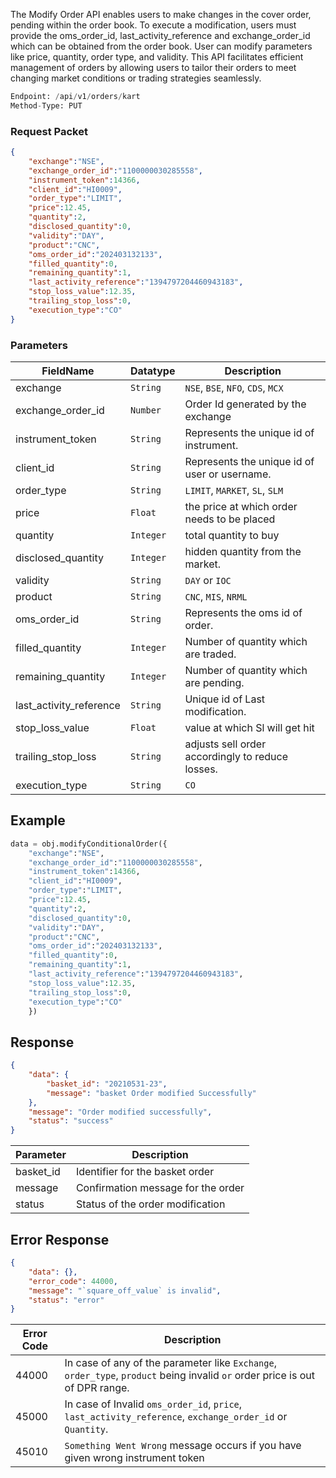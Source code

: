 <!-- ## Modify Cover Order -->
The Modify Order API enables users to make changes in the cover order, pending within the order book. To execute a modification, users must provide the oms_order_id, last_activity_reference and exchange_order_id which can be obtained from the order book. User can modify parameters like price, quantity, order type, and validity. This API facilitates efficient management of orders by allowing users to tailor their orders to meet changing market conditions or trading strategies seamlessly.

```python
Endpoint: /api/v1/orders/kart
Method-Type: PUT
```

### Request Packet
```json
{
    "exchange":"NSE",
    "exchange_order_id":"1100000030285558",
    "instrument_token":14366,
    "client_id":"HI0009",
    "order_type":"LIMIT",
    "price":12.45,
    "quantity":2,
    "disclosed_quantity":0,
    "validity":"DAY",
    "product":"CNC",
    "oms_order_id":"202403132133",
    "filled_quantity":0,
    "remaining_quantity":1,
    "last_activity_reference":"1394797204460943183",
    "stop_loss_value":12.35,
    "trailing_stop_loss":0,
    "execution_type":"CO"
}
```


### Parameters
| FieldName                | Datatype | Description                                       |
|--------------------------|----------|---------------------------------------------------|
| exchange                 | `String`   | `NSE`, `BSE`, `NFO`, `CDS`, `MCX`                          |
| exchange_order_id        | `Number`   |  Order Id generated by the exchange                                       |
| instrument_token         | `String`   | Represents the unique id of instrument.           |
| client_id                | `String`   | Represents the unique id of user or username.     |
| order_type               | `String`   | `LIMIT`, `MARKET`, `SL`, `SLM`                           |
| price                    | `Float`   | the price at which order needs to be placed                                 |
| quantity                 | `Integer`   | total quantity to buy                                 |
| disclosed_quantity       | `Integer`   | hidden quantity from the market.                      |
| validity                 | `String`   | `DAY` or `IOC`                                        |
| product                  | `String`   | `CNC`, `MIS`, `NRML`                                    |
| oms_order_id            | `String`   | Represents the oms id of order.                |
| filled_quantity          | `Integer`   | Number of quantity which are traded.              |
| remaining_quantity       | `Integer`   | Number of quantity which are pending.             |
| last_activity_reference  | `String`   | Unique id of Last modification.                   |
| stop_loss_value          | `Float`   | value at which Sl will get hit                      |
| trailing_stop_loss       | `String`   | adjusts sell order accordingly to reduce losses.                      |
| execution_type           | `String`   | `CO`                                                |


## Example
```python
data = obj.modifyConditionalOrder({
    "exchange":"NSE",
    "exchange_order_id":"1100000030285558",
    "instrument_token":14366,
    "client_id":"HI0009",
    "order_type":"LIMIT",
    "price":12.45,
    "quantity":2,
    "disclosed_quantity":0,
    "validity":"DAY",
    "product":"CNC",
    "oms_order_id":"202403132133",
    "filled_quantity":0,
    "remaining_quantity":1,
    "last_activity_reference":"1394797204460943183",
    "stop_loss_value":12.35,
    "trailing_stop_loss":0,
    "execution_type":"CO"
    })
```


## Response
```json
{
    "data": {
        "basket_id": "20210531-23",
        "message": "basket Order modified Successfully"
    },
    "message": "Order modified successfully",
    "status": "success"
}
```

| Parameter           | Description                          |
|---------------|--------------------------------------|
| basket_id     | Identifier for the basket order      |
| message       | Confirmation message for the order   |
| status        | Status of the order modification     |


## Error Response
```json
{
    "data": {},
    "error_code": 44000,
    "message": "`square_off_value` is invalid",
    "status": "error"
}
```

| Error Code | Description                                                |
|------------|------------------------------------------------------------|
| 44000      | In case of any of the parameter like `Exchange`,  `order_type`, `product` being invalid `or` order price is out of DPR range.|
| 45000      | In case of Invalid `oms_order_id`, `price`, `last_activity_reference`, `exchange_order_id`  or `Quantity`.                                        |
| 45010      | `Something Went Wrong` message occurs if you have given wrong instrument token                             |